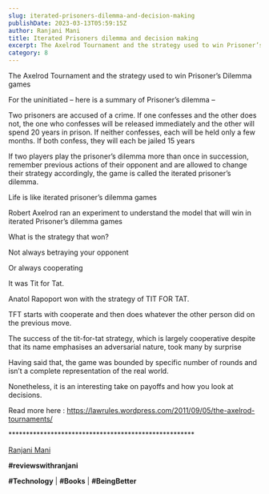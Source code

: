 ```yaml
---
slug: iterated-prisoners-dilemma-and-decision-making
publishDate: 2023-03-13T05:59:15Z
author: Ranjani Mani
title: Iterated Prisoners dilemma and decision making 
excerpt: The Axelrod Tournament and the strategy used to win Prisoner’s Dilemma games For the uninitiated – here is a summary of Prisoner’s dilemma – Two prisoners are accused of a crime. If one confesses and the other does not, the one who confesses will be released immediately and the other will spend 20 years in  ... 
category: 8
---
```


The Axelrod Tournament and the strategy used to win Prisoner’s Dilemma games

For the uninitiated – here is a summary of Prisoner’s dilemma –

Two prisoners are accused of a crime. If one confesses and the other does not, the one who confesses will be released immediately and the other will spend 20 years in prison. If neither confesses, each will be held only a few months. If both confess, they will each be jailed 15 years

If two players play the prisoner’s dilemma more than once in succession, remember previous actions of their opponent and are allowed to change their strategy accordingly, the game is called the iterated prisoner’s dilemma.

Life is like iterated prisoner’s dilemma games

Robert Axelrod ran an experiment to understand the model that will win in iterated Prisoner’s dilemma games

What is the strategy that won?

Not always betraying your opponent

Or always cooperating

It was Tit for Tat.

Anatol Rapoport won with the strategy of TIT FOR TAT.

TFT starts with cooperate and then does whatever the other person did on the previous move.

The success of the tit-for-tat strategy, which is largely cooperative despite that its name emphasises an adversarial nature, took many by surprise

Having said that, the game was bounded by specific number of rounds and isn’t a complete representation of the real world.

Nonetheless, it is an interesting take on payoffs and how you look at decisions.

Read more here : https://lawrules.wordpress.com/2011/09/05/the-axelrod-tournaments/

\*\*\*\*\*\*\*\*\*\*\*\*\*\*\*\*\*\*\*\*\*\*\*\*\*\*\*\*\*\*\*\*\*\*\*\*\*\*\*\*\*\*\*\*\*\*\*\*\*\*\*\*\*

[Ranjani Mani](https://www.linkedin.com/feed/#)

**#reviewswithranjani**

**#Technology** | **#Books** | **#BeingBetter**